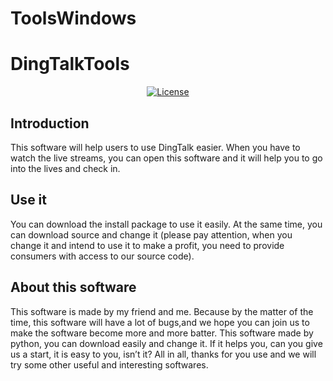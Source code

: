 # ToolsWindows
<h1 align=’center’>DingTalkTools</h1>
<p align="center">
	<a href="https://github.com/DingTalkTools/ToolsWindows/master/LICENSE">
		<img src="https://img.shields.io/badge/license-IDK-blue" alt="License">
	</a>
</p>

## Introduction
This software will help users to use DingTalk easier. When you have to watch the live streams, you can open this software and it will help you to go into the lives and check in. 
## Use it
You can download the install package to use it easily. At the same time, you can download source and change it (please pay attention, when you change it and intend to use it to make a profit, you need to provide consumers with access to our source code).
## About this software
This software is made by my friend and me. Because by the matter of the time, this software will have a lot of bugs,and we hope you can join us to make the software become more and more batter. This software made by python, you can download easily and change it. If it helps you, can you give us a start, it is easy to you, isn’t it? All in all, thanks for you use and we will try some other useful and interesting softwares.

